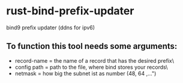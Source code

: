 # rust-bind-prefix-updater
bind9 prefix updater (ddns for ipv6)

## To function this tool needs some arguments:
- record-name = the name of a record that has the desired prefix\
- config path = path to the file, where bind stores your records\
 - netmask = how big the subnet ist as number (48, 64 ,...")
